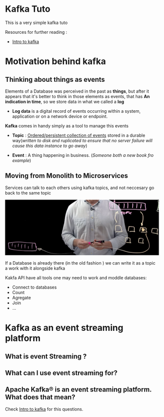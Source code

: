 # Kafka Tuto

This is a very simple kafka tuto

Resources for further reading :
* [Intro to kafka](https://kafka.apache.org/intro)


# Motivation behind kafka

## Thinking about things as events
Elements of a Database was perceived in the past as **things**, but after it appears that it's better to think in those elements as events, that has **An indication in time**, so we store data in what we called a **log**

* **Log data** is a digital record of events occurring within a system, application or on a network device or endpoint.


**Kafka** comes in handy simply as a tool to manage this events

* **Topic** : <ins>Ordered/persistent collection of events</ins> stored in a durable way(*written to disk and ruplicated to ensure that no server failure will cause this data instance to go away*)

* **Event** : A thing happening in business. (*Someone both a new book fro example*)


## Moving from Monolith to Microservices

Services can talk to each others using kafka topics, and not neccesary go back to the same topic

![kafka](pics/image.png)


If a Database is already there (in the old fashion ) we can write it as a topic a work with it alongside kafka

Kakfa API have all tools one may need to work and moddle databases:
* Connect to databases
* Count
* Agregate
* Join
* ...


# Kafka as an event streaming platform

## What is event Streaming ?
## What can I use event streaming for?
## Apache Kafka® is an event streaming platform. What does that mean?
Check [Intro to kafka](https://kafka.apache.org/intro) for this questions.
